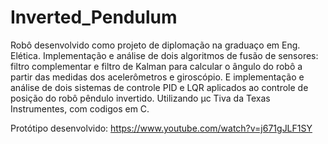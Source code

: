 # Inverted_Pendulum

Robô desenvolvido como projeto de diplomação na graduaço em Eng. Elética.
Implementação e análise de dois algoritmos de fusão de sensores: filtro complementar e filtro de Kalman para calcular o ângulo do robô a partir das medidas dos acelerômetros e giroscópio. E implementação e análise de dois sistemas de controle PID e LQR aplicados ao controle de posição do robô pêndulo invertido. Utilizando µc Tiva da Texas Instrumentes, com codigos em C.

Protótipo desenvolvido:
https://www.youtube.com/watch?v=j671gJLF1SY
